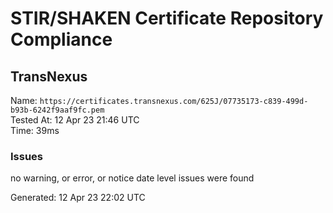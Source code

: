 # STIR/SHAKEN Certificate Repository Compliance

## TransNexus

Name: `https://certificates.transnexus.com/625J/07735173-c839-499d-b93b-6242f9aaf9fc.pem`\
Tested At: 12 Apr 23 21:46 UTC\
Time: 39ms

### Issues

no warning, or error, or notice date level issues were found

Generated: 12 Apr 23 22:02 UTC